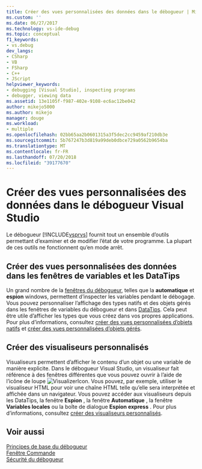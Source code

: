 ```yaml
---
title: Créer des vues personnalisées des données dans le débogueur | Microsoft Docs
ms.custom: ''
ms.date: 06/27/2017
ms.technology: vs-ide-debug
ms.topic: conceptual
f1_keywords:
- vs.debug
dev_langs:
- CSharp
- VB
- FSharp
- C++
- JScript
helpviewer_keywords:
- debugging [Visual Studio], inspecting programs
- debugger, viewing data
ms.assetid: 13e1105f-f987-402e-9108-ec6ac12be042
author: mikejo5000
ms.author: mikejo
manager: douge
ms.workload:
- multiple
ms.openlocfilehash: 02bb65aa2b0601315a3f5dec2cc9459af210db3e
ms.sourcegitcommit: 5b767247b3d819a99deb0dbce729a0562b9654ba
ms.translationtype: MT
ms.contentlocale: fr-FR
ms.lasthandoff: 07/20/2018
ms.locfileid: "39177670"
---
```

# <a name="create-custom-views-of-data-in-the-visual-studio-debugger"></a>Créer des vues personnalisées des données dans le débogueur Visual Studio
Le débogueur [!INCLUDE[vsprvs](../code-quality/includes/vsprvs_md.md)] fournit tout un ensemble d’outils permettant d’examiner et de modifier l’état de votre programme. La plupart de ces outils ne fonctionnent qu’en mode arrêt.

## <a name="create-custom-views-of-data-in-variable-windows-and-datatips"></a>Créer des vues personnalisées des données dans les fenêtres de variables et les DataTips
 Un grand nombre de la [fenêtres du débogueur](../debugger/debugger-windows.md), telles que la **automatique** et **espion** windows, permettent d’inspecter les variables pendant le débogage. Vous pouvez personnaliser l’affichage des types natifs et des objets gérés dans les fenêtres de variables du débogueur et dans [DataTips](../debugger/view-data-values-in-data-tips-in-the-code-editor.md). Cela peut être utile d’afficher les types que vous créez dans vos propres applications. Pour plus d’informations, consultez [créer des vues personnalisées d’objets natifs](../debugger/create-custom-views-of-native-objects.md) et [créer des vues personnalisées d’objets gérés](../debugger/create-custom-views-of-dot-managed-objects.md).
  
## <a name="create-custom-visualizers"></a>Créer des visualiseurs personnalisés  
 Visualiseurs permettent d’afficher le contenu d’un objet ou une variable de manière explicite. Dans le débogueur Visual Studio, un visualiseur fait référence à des fenêtres différentes que vous pouvez ouvrir à l’aide de l’icône de loupe ![VisualizerIcon](../debugger/media/dbg-tips-visualizer-icon.png "icône de visualiseur"). Vous pouvez, par exemple, utiliser le visualiseur HTML pour voir une chaîne HTML telle qu’elle sera interprétée et affichée dans un navigateur. Vous pouvez accéder aux visualiseurs depuis les DataTips, la fenêtre **Espion** , la fenêtre **Automatique** , la fenêtre **Variables locales** ou la boîte de dialogue **Espion express** . Pour plus d’informations, consultez [créer des visualiseurs personnalisés](../debugger/create-custom-visualizers-of-data.md).
  
## <a name="see-also"></a>Voir aussi  
 [Principes de base du débogueur](../debugger/getting-started-with-the-debugger.md)   
 [Fenêtre Commande](../ide/reference/command-window.md)   
 [Sécurité du débogueur](../debugger/debugger-security.md)